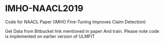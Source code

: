 # IMHO-NAACL2019
Code for NAACL Paper (IMHO Fine-Tuning Improves Claim Detection)

Get Data from Bitbucket link mentioned in paper 
And train.
Please note code is implemented on earlier version of ULMFIT 
